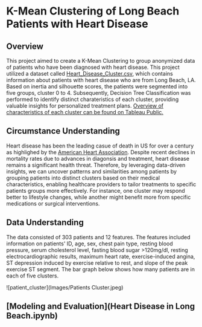 # K-Mean Clustering of Long Beach Patients with Heart Disease
## Overview
This project aimed to create a K-Mean Clustering to group anonymized data of patients who have been diagnosed with heart disease. This project utilized a dataset called [Heart_Disease_Cluster.csv](data/Heart_Disease_Cluster.csv), which contains information about patients with heart disease who are from Long Beach, LA. Based on inertia and silhouette scores, the patients were segmented into five groups, cluster 0 to 4. Subsequently, Decision Tree Classification was performed to identify distinct charateristics of each cluster, providing valuable insights for personalized treatment plans. [Overview of characteristics of each cluster can be found on Tableau Public.](https://public.tableau.com/views/HeartDiseasePortfolio/Story1?:language=en-US&:sid=&:display_count=n&:origin=viz_share_link) 
## Circumstance Understanding
Heart disease has been the leading casue of death in US for over a century as highlighed by the [American Heart Association](https://newsroom.heart.org/news/more-than-half-of-u-s-adults-dont-know-heart-disease-is-leading-cause-of-death-despite-100-year-reign). Despite recent declines in mortality rates due to advances in diagonsis and treatment, heart disease remains a significant health threat. Therefore, by leveraging data-driven insights, we can uncover patterns and similarities among patients by grouping patients into distinct clusters based on their medical characteristics, enabling healthcare providers to tailor treatments to specific patients groups more effectively. For instance, one cluster may respond better to lifestyle changes, while another might benefit more from specific medications or surgical interventions. 
## Data Understanding
The data consisted of 303 patients and 12 features. The features included information on patients' ID, age, sex, chest pain type, resting blood pressure, serum cholesterol level, fasting blood sugar >120mg/dl, resting electrocardiographic results, maximum heart rate, exercise-induced angina, ST depression induced by exercise relative to rest, and slope of the peak exercise ST segment. The bar graph below shows how many patients are in each of five clusters. 

![patient_cluster](Images/Patients Cluster.jpeg)

## [Modeling and Evaluation](Heart Disease in Long Beach.ipynb)
